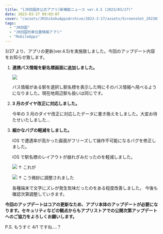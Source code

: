```yaml
---
title: "[JR四国非公式アプリ]新機能ニュース ver.4.5 (2023/03/27)"
date: 2023-03-27 09:03:07
cover: "/assets/JRShikokuAppsArchive/2023-3-27/assets/Screenshot_20230327-013142589.png"
tags:
  - "JR四国"
  - "JR四国列車位置情報アプリ"
  - "MobileApps"
---
```


3/27 より、アプリの更新(ver.4.5)を実施致しました。今回のアップデート内容をお知らせ致します。

1. **連携バス情報を駅名標画面に追加しました。**

   ![](/assets/JRShikokuAppsArchive/2023-3-27/assets/Screenshot_20230327-013142589.png)

   バス情報がある駅を選択し駅名標を表示した時にそのバス情報へ飛べるようになりました。現在地周辺駅も扱いは同じです。

2. **3 月のダイヤ改正に対応しました。**

   今年の 3 月のダイヤ改正に対応したデータに書き換えをしました。大変お待たせいたしました...

3. **細かなバグの軽減をしました。**

   iOS で遭遇率が高かった画面がフリーズして操作不可能になるバグを修正しました。

   iOS で駅名標のレイアウトが崩れぎみだったのを軽減しました。

   ![](/assets/JRShikokuAppsArchive/2023-3-27/assets/23-03-2701-34-454438.png)
   ↑ これが

   ![](/assets/JRShikokuAppsArchive/2023-3-27/assets/23-03-2701-50-294439.png)
   ↑ こう微妙に調整されました

   各種端末で文字にズレが発生気味だったのをある程度改善しました。
   今後も確認次第調整していきます。

**今回のアップデートはコアの更新なため、アプリ本体のアップデートが必要になります。セキュリティなどの観点からもアプリストアでの公開次第アップデートへのご協力をよろしくお願いします。**

P.S. もうすぐ 4/1 ですね....？

